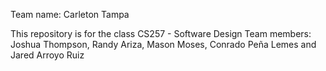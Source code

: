 Team name: Carleton Tampa 

This repository is for the class CS257 - Software Design
Team members: Joshua Thompson, Randy Ariza, Mason Moses, Conrado Peña Lemes and Jared Arroyo Ruiz
